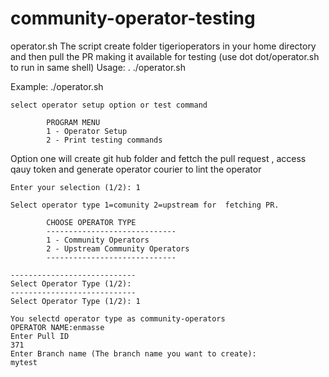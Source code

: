 # community-operator-testing
operator.sh
The script create folder tigerioperators in your home directory and then pull the PR making it available for testing
(use dot dot/operator.sh to run in same shell)
Usage: . ./operator.sh 


Example: 
./operator.sh 
```
select operator setup option or test command

        PROGRAM MENU
        1 - Operator Setup
        2 - Print testing commands

```
Option one will create git hub folder and fettch the pull request , access qauy token and generate operator courier to lint the operator

```
Enter your selection (1/2): 1

Select operator type 1=comunity 2=upstream for  fetching PR.

        CHOOSE OPERATOR TYPE
        -----------------------------
        1 - Community Operators
        2 - Upstream Community Operators
        -----------------------------
    
----------------------------
Select Operator Type (1/2): 
----------------------------
Select Operator Type (1/2): 1

You selectd operator type as community-operators
OPERATOR NAME:enmasse
Enter Pull ID
371
Enter Branch name (The branch name you want to create):
mytest
```



